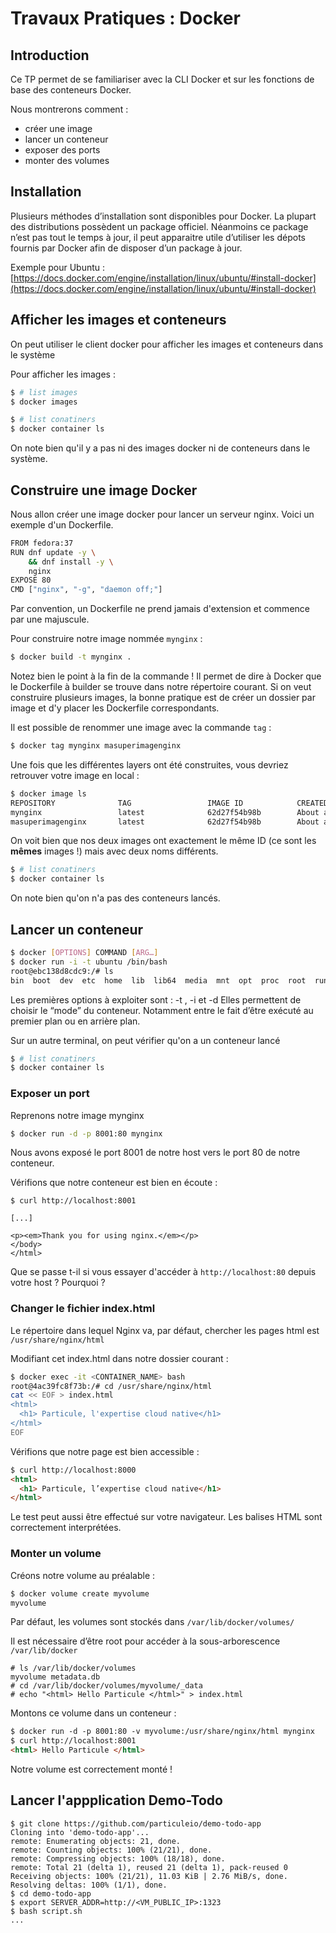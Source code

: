 # Travaux Pratiques : Docker

## Introduction

Ce TP permet de se familiariser avec la CLI Docker et sur les fonctions de base
des conteneurs Docker.

Nous montrerons comment :
- créer une image
- lancer un conteneur
- exposer des ports
- monter des volumes

## Installation

Plusieurs méthodes d’installation sont disponibles pour Docker. La plupart des
distributions possèdent un package officiel. Néanmoins ce package n’est pas tout
le temps à jour, il peut apparaitre utile d’utiliser les dépots fournis par
Docker afin de disposer d’un package à jour.

Exemple pour Ubuntu :
[https://docs.docker.com/engine/installation/linux/ubuntu/#install-docker](https://docs.docker.com/engine/installation/linux/ubuntu/#install-docker)


## Afficher les images et conteneurs
On peut utiliser le client docker pour afficher les images et conteneurs dans le
système

Pour afficher les images : 
```bash
$ # list images
$ docker images
```
```bash
$ # list conatiners
$ docker container ls
```

On note bien qu'il y a pas ni des images docker ni de conteneurs dans le
système.


## Construire une image Docker

Nous allon créer une image docker pour lancer un serveur nginx. Voici un exemple
d'un Dockerfile.

```bash
FROM fedora:37
RUN dnf update -y \
	&& dnf install -y \
	nginx
EXPOSE 80
CMD ["nginx", "-g", "daemon off;"]
```

Par convention, un Dockerfile ne prend jamais d'extension et commence par une
majuscule.

Pour construire notre image nommée `mynginx` :

```bash
$ docker build -t mynginx .
```

Notez bien le point à la fin de la commande ! Il permet de dire à Docker que le
Dockerfile à builder se trouve dans notre répertoire courant. Si on veut
construire plusieurs images, la bonne pratique est de créer un dossier par image
et d'y placer les Dockerfile correspondants.

Il est possible de renommer une image avec la commande `tag` :

```bash
$ docker tag mynginx masuperimagenginx
```

Une fois que les différentes layers ont été construites, vous devriez retrouver
votre image en local :

```bash
$ docker image ls
REPOSITORY            	TAG             	IMAGE ID        	CREATED          	SIZE
mynginx               	latest          	62d27f54b98b    	About a minute ago   212MB
masuperimagenginx      	latest          	62d27f54b98b    	About a minute ago   212MB
```

On voit bien que nos deux images ont exactement le même ID (ce sont les
**mêmes** images !) mais avec deux noms différents.


```bash
$ # list conatiners
$ docker container ls
```

On note bien qu'on n'a pas des conteneurs lancés.

## Lancer un conteneur

```bash
$ docker [OPTIONS] COMMAND [ARG…]
$ docker run -i -t ubuntu /bin/bash
root@ebc138d8cdc9:/# ls
bin  boot  dev  etc  home  lib  lib64  media  mnt  opt  proc  root  run  sbin  srv  sys  tmp  usr  var
```

Les premières options à exploiter sont : -t , -i et -d Elles permettent de
choisir le “mode” du conteneur. Notamment entre le fait d’être exécuté au
premier plan ou en arrière plan.

Sur un autre terminal, on peut vérifier qu'on a un conteneur lancé
```bash
$ # list conatiners
$ docker container ls
```


### Exposer un port

Reprenons notre image mynginx

```bash
$ docker run -d -p 8001:80 mynginx
```

Nous avons exposé le port 8001 de notre host vers le port 80 de notre conteneur.

Vérifions que notre conteneur est bien en écoute :
```
$ curl http://localhost:8001

[...]

<p><em>Thank you for using nginx.</em></p>
</body>
</html>
```

Que se passe t-il si vous essayer d'accéder à `http://localhost:80` depuis votre
host ? Pourquoi ?

### Changer le fichier index.html

Le répertoire dans lequel Nginx va, par défaut, chercher les pages html est
`/usr/share/nginx/html`

Modifiant cet index.html dans notre dossier courant :



```bash
$ docker exec -it <CONTAINER_NAME> bash
root@4ac39fc8f73b:/# cd /usr/share/nginx/html
cat << EOF > index.html  
<html>
  <h1> Particule, l'expertise cloud native</h1>
</html>
EOF
```

Vérifions que notre page est bien accessible :

```html
$ curl http://localhost:8000
<html>
  <h1> Particule, l’expertise cloud native</h1>
</html>
```

Le test peut aussi être effectué sur votre navigateur. Les balises HTML sont
correctement interprétées.

### Monter un volume

Créons notre volume au préalable :

```bash
$ docker volume create myvolume
myvolume
```

Par défaut, les volumes sont stockés dans `/var/lib/docker/volumes/`

Il est nécessaire d’être root pour accéder à la sous-arborescence
`/var/lib/docker`

```
# ls /var/lib/docker/volumes
myvolume metadata.db
# cd /var/lib/docker/volumes/myvolume/_data
# echo "<html> Hello Particule </html>" > index.html
```

Montons ce volume dans un conteneur :

```html
$ docker run -d -p 8001:80 -v myvolume:/usr/share/nginx/html mynginx
$ curl http://localhost:8001
<html> Hello Particule </html>
```

Notre volume est correctement monté !


## Lancer l'appplication Demo-Todo


```
$ git clone https://github.com/particuleio/demo-todo-app
Cloning into 'demo-todo-app'...
remote: Enumerating objects: 21, done.
remote: Counting objects: 100% (21/21), done.
remote: Compressing objects: 100% (18/18), done.
remote: Total 21 (delta 1), reused 21 (delta 1), pack-reused 0
Receiving objects: 100% (21/21), 11.03 KiB | 2.76 MiB/s, done.
Resolving deltas: 100% (1/1), done.
$ cd demo-todo-app
$ export SERVER_ADDR=http://<VM_PUBLIC_IP>:1323
$ bash script.sh
...
```


